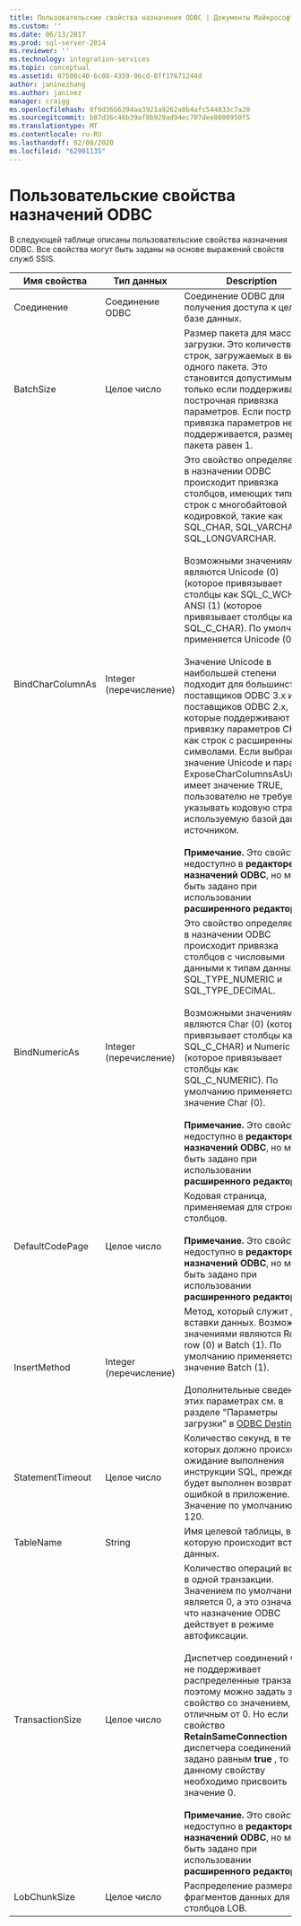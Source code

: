 ```yaml
---
title: Пользовательские свойства назначения ODBC | Документы Майкрософт
ms.custom: ''
ms.date: 06/13/2017
ms.prod: sql-server-2014
ms.reviewer: ''
ms.technology: integration-services
ms.topic: conceptual
ms.assetid: 07508c40-6c08-4359-96cd-8ff17671244d
author: janinezhang
ms.author: janinez
manager: craigg
ms.openlocfilehash: 8f9d36b6394aa3921a9262a8b4afc544033c7a20
ms.sourcegitcommit: b87d36c46b39af8b929ad94ec707dee8800950f5
ms.translationtype: MT
ms.contentlocale: ru-RU
ms.lasthandoff: 02/08/2020
ms.locfileid: "62901135"
---
```

# <a name="odbc-destination-custom-properties"></a>Пользовательские свойства назначений ODBC
  В следующей таблице описаны пользовательские свойства назначения ODBC. Все свойства могут быть заданы на основе выражений свойств служб SSIS.  
  
|Имя свойства|Тип данных|Description|  
|-------------------|---------------|-----------------|  
|Соединение|Соединение ODBC|Соединение ODBC для получения доступа к целевой базе данных.|  
|BatchSize|Целое число|Размер пакета для массовой загрузки. Это количество строк, загружаемых в виде одного пакета. Это становится допустимым, только если поддерживается построчная привязка параметров. Если построчная привязка параметров не поддерживается, размер пакета равен 1.|  
|BindCharColumnAs|Integer (перечисление)|Это свойство определяет, как в назначении ODBC происходит привязка столбцов, имеющих типы строк с многобайтовой кодировкой, такие как SQL_CHAR, SQL_VARCHAR или SQL_LONGVARCHAR.<br /><br /> Возможными значениями являются Unicode (0) (которое привязывает столбцы как SQL_C_WCHAR) и ANSI (1) (которое привязывает столбцы как SQL_C_CHAR). По умолчанию применяется Unicode (0).<br /><br /> Значение Unicode в наибольшей степени подходит для большинства поставщиков ODBC 3.x и поставщиков ODBC 2.x, которые поддерживают привязку параметров CHAR как строк с расширенными символами. Если выбрано значение Unicode и параметр ExposeCharColumnsAsUnicode имеет значение TRUE, пользователю не требуется указывать кодовую страницу, используемую базой данных-источником.<br /><br /> **Примечание.** Это свойство недоступно в **редакторе назначений ODBC**, но может быть задано при использовании **расширенного редактора**.|  
|BindNumericAs|Integer (перечисление)|Это свойство определяет, как в назначении ODBC происходит привязка столбцов с числовыми данными к типам данных SQL_TYPE_NUMERIC и SQL_TYPE_DECIMAL.<br /><br /> Возможными значениями являются Char (0) (которое привязывает столбцы как SQL_C_CHAR) и Numeric (1) (которое привязывает столбцы как SQL_C_NUMERIC). По умолчанию применяется значение Char (0).<br /><br /> **Примечание.** Это свойство недоступно в **редакторе назначений ODBC**, но может быть задано при использовании **расширенного редактора**.|  
|DefaultCodePage|Целое число|Кодовая страница, применяемая для строковых столбцов.<br /><br /> **Примечание.** Это свойство недоступно в **редакторе назначений ODBC**, но может быть задано при использовании **расширенного редактора**.|  
|InsertMethod|Integer (перечисление)|Метод, который служит для вставки данных. Возможными значениями являются Row by row (0) и Batch (1). По умолчанию применяется значение Batch (1).<br /><br /> Дополнительные сведения об этих параметрах см. в разделе "Параметры загрузки" в [ODBC Destination](odbc-destination.md).|  
|StatementTimeout|Целое число|Количество секунд, в течение которых должно происходить ожидание выполнения инструкции SQL, прежде чем будет выполнен возврат с ошибкой в приложение. Значение по умолчанию — 120.|  
|TableName|String|Имя целевой таблицы, в которую происходит вставка данных.|  
|TransactionSize|Целое число|Количество операций вставки в одной транзакции. Значением по умолчанию является 0, а это означает, что назначение ODBC действует в режиме автофиксации.<br /><br /> Диспетчер соединений ODBC не поддерживает распределенные транзакции, поэтому можно задать это свойство со значением, отличным от 0. Но если свойство **RetainSameConnection** диспетчера соединений задано равным **true** , то данному свойству необходимо присвоить значение 0.<br /><br /> **Примечание.** Это свойство недоступно в **редакторе назначений ODBC**, но может быть задано при использовании **расширенного редактора**.|  
|LobChunkSize|Целое число|Распределение размера фрагментов данных для столбцов LOB.|  
  
  
